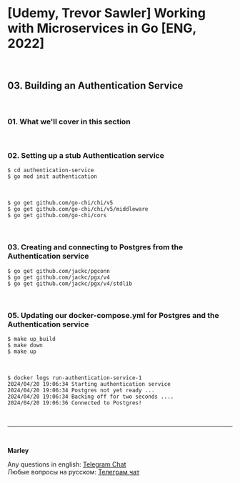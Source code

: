 # [Udemy, Trevor Sawler] Working with Microservices in Go [ENG, 2022]

<br/>

## 03. Building an Authentication Service

<br/>

### 01. What we'll cover in this section

<br/>

### 02. Setting up a stub Authentication service

```
$ cd authentication-service
$ go mod init authentication
```

<br/>

```
$ go get github.com/go-chi/chi/v5
$ go get github.com/go-chi/chi/v5/middleware
$ go get github.com/go-chi/cors
```

<br/>

### 03. Creating and connecting to Postgres from the Authentication service

```
$ go get github.com/jackc/pgconn
$ go get github.com/jackc/pgx/v4
$ go get github.com/jackc/pgx/v4/stdlib
```

<br/>

### 05. Updating our docker-compose.yml for Postgres and the Authentication service

```
$ make up_build
$ make down
$ make up
```

<br/>

```
$ docker logs run-authentication-service-1
2024/04/20 19:06:34 Starting authentication service
2024/04/20 19:06:34 Postgres not yet ready ...
2024/04/20 19:06:34 Backing off for two seconds ....
2024/04/20 19:06:36 Connected to Postgres!
```

<br/>

---

<br/>

**Marley**

Any questions in english: <a href="https://jsdev.org/chat/">Telegram Chat</a>  
Любые вопросы на русском: <a href="https://jsdev.ru/chat/">Телеграм чат</a>
